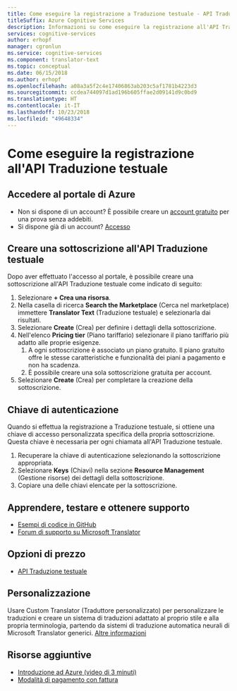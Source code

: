 ```yaml
---
title: Come eseguire la registrazione a Traduzione testuale - API Traduzione testuale
titleSuffix: Azure Cognitive Services
description: Informazioni su come eseguire la registrazione all'API Traduzione testuale e ottenere una chiave di sottoscrizione.
services: cognitive-services
author: erhopf
manager: cgronlun
ms.service: cognitive-services
ms.component: translator-text
ms.topic: conceptual
ms.date: 06/15/2018
ms.author: erhopf
ms.openlocfilehash: a08a3a5f2c4e17406863ab203c5af1781b4223d3
ms.sourcegitcommit: ccdea744097d1ad196b605ffae2d09141d9c0bd9
ms.translationtype: HT
ms.contentlocale: it-IT
ms.lasthandoff: 10/23/2018
ms.locfileid: "49648334"
---
```

# <a name="how-to-sign-up-for-the-translator-text-api"></a>Come eseguire la registrazione all'API Traduzione testuale

## <a name="sign-in-to-the-azure-portal"></a>Accedere al portale di Azure

- Non si dispone di un account? È possibile creare un [account gratuito](https://azure.microsoft.com/free/) per una prova senza addebiti.
- Si dispone già di un account? [Accesso](https://ms.portal.azure.com/)

## <a name="create-a-subscription-to-the-translator-text-api"></a>Creare una sottoscrizione all'API Traduzione testuale

Dopo aver effettuato l'accesso al portale, è possibile creare una sottoscrizione all'API Traduzione testuale come indicato di seguito:

1. Selezionare **+ Crea una risorsa**.
1. Nella casella di ricerca **Search the Marketplace** (Cerca nel marketplace) immettere **Translator Text** (Traduzione testuale) e selezionarla dai risultati.
1. Selezionare **Create** (Crea) per definire i dettagli della sottoscrizione.
1. Nell'elenco **Pricing tier** (Piano tariffario) selezionare il piano tariffario più adatto alle proprie esigenze.
    1. A ogni sottoscrizione è associato un piano gratuito. Il piano gratuito offre le stesse caratteristiche e funzionalità dei piani a pagamento e non ha scadenza.
    1. È possibile creare una sola sottoscrizione gratuita per account.
1. Selezionare **Create** (Crea) per completare la creazione della sottoscrizione.

## <a name="authentication-key"></a>Chiave di autenticazione

Quando si effettua la registrazione a Traduzione testuale, si ottiene una chiave di accesso personalizzata specifica della propria sottoscrizione. Questa chiave è necessaria per ogni chiamata all'API Traduzione testuale.

1. Recuperare la chiave di autenticazione selezionando la sottoscrizione appropriata.
1. Selezionare **Keys** (Chiavi) nella sezione **Resource Management** (Gestione risorse) dei dettagli della sottoscrizione.
1. Copiare una delle chiavi elencate per la sottoscrizione.

## <a name="learn-test-and-get-support"></a>Apprendere, testare e ottenere supporto

- [Esempi di codice in GitHub](https://github.com/MicrosoftTranslator)
- [Forum di supporto su Microsoft Translator](http://www.aka.ms/TranslatorForum)

## <a name="pricing-options"></a>Opzioni di prezzo

- [API Traduzione testuale](https://azure.microsoft.com/pricing/details/cognitive-services/translator-text-api/)

## <a name="customization"></a>Personalizzazione

Usare Custom Translator (Traduttore personalizzato) per personalizzare le traduzioni e creare un sistema di traduzioni adattato al proprio stile e alla propria terminologia, partendo da sistemi di traduzione automatica neurali di Microsoft Translator generici. [Altre informazioni](customization.md)

## <a name="additional-resources"></a>Risorse aggiuntive

- [Introduzione ad Azure (video di 3 minuti)](https://azure.microsoft.com/get-started/?b=16.24)
- [Modalità di pagamento con fattura](https://azure.microsoft.com/pricing/invoicing/)
